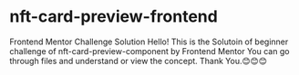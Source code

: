 # nft-card-preview-frontend
Frontend Mentor Challenge Solution
Hello!
This is the Solutoin of beginner challenge of nft-card-preview-component by Frontend Mentor
You can go through files and understand or view the concept.
Thank You.😊😊😊
